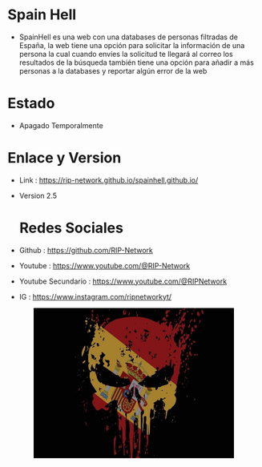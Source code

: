 # Spain Hell

* SpainHell es una web con una databases de personas filtradas de España, la web tiene una opción para solicitar la información de una persona la cual cuando envíes la solicitud te llegará al correo los resultados de la búsqueda también tiene una opción para añadir a más personas a la databases y reportar algún error de la web

# Estado 

* Apagado Temporalmente

# Enlace y Version

* Link : https://rip-network.github.io/spainhell.github.io/
* Version 2.5

  # Redes Sociales

* Github : https://github.com/RIP-Network
  
* Youtube : https://www.youtube.com/@RIP-Network
  
* Youtube Secundario : https://www.youtube.com/@RIPNetwork
  
* IG : https://www.instagram.com/ripnetworkyt/

<p align="center"> <img width="400" height="300" src="https://github.com/RIP-Network/spainhell.github.io/blob/main/spainhell.jpg"> </p>
